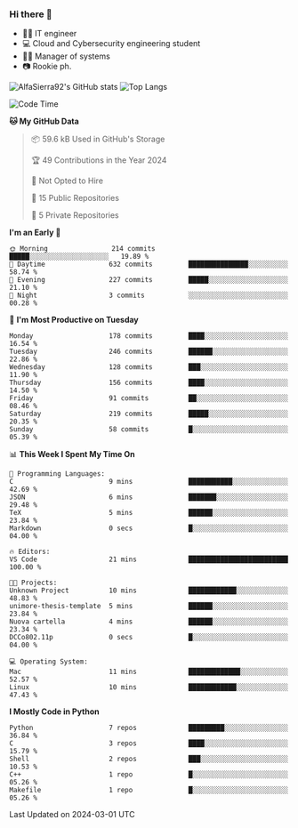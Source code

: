 ### Hi there 👋
- 👨‍💻 IT engineer
- 💻 Cloud and Cybersecurity engineering student
- 👨‍💼 Manager of systems
- 📷 Rookie ph.


![AlfaSierra92's GitHub stats](https://github-readme-stats.vercel.app/api?username=AlfaSierra92&theme=nord)
![Top Langs](https://github-readme-stats.vercel.app/api/top-langs/?username=AlfaSierra92&theme=nord&layout=compact)

<!--START_SECTION:waka-->
![Code Time](http://img.shields.io/badge/Code%20Time-58%20hrs%2054%20mins-blue)

**🐱 My GitHub Data** 

> 📦 59.6 kB Used in GitHub's Storage 
 > 
> 🏆 49 Contributions in the Year 2024
 > 
> 🚫 Not Opted to Hire
 > 
> 📜 15 Public Repositories 
 > 
> 🔑 5 Private Repositories 
 > 
**I'm an Early 🐤** 

```text
🌞 Morning                214 commits         █████░░░░░░░░░░░░░░░░░░░░   19.89 % 
🌆 Daytime                632 commits         ███████████████░░░░░░░░░░   58.74 % 
🌃 Evening                227 commits         █████░░░░░░░░░░░░░░░░░░░░   21.10 % 
🌙 Night                  3 commits           ░░░░░░░░░░░░░░░░░░░░░░░░░   00.28 % 
```
📅 **I'm Most Productive on Tuesday** 

```text
Monday                   178 commits         ████░░░░░░░░░░░░░░░░░░░░░   16.54 % 
Tuesday                  246 commits         ██████░░░░░░░░░░░░░░░░░░░   22.86 % 
Wednesday                128 commits         ███░░░░░░░░░░░░░░░░░░░░░░   11.90 % 
Thursday                 156 commits         ████░░░░░░░░░░░░░░░░░░░░░   14.50 % 
Friday                   91 commits          ██░░░░░░░░░░░░░░░░░░░░░░░   08.46 % 
Saturday                 219 commits         █████░░░░░░░░░░░░░░░░░░░░   20.35 % 
Sunday                   58 commits          █░░░░░░░░░░░░░░░░░░░░░░░░   05.39 % 
```


📊 **This Week I Spent My Time On** 

```text
💬 Programming Languages: 
C                        9 mins              ███████████░░░░░░░░░░░░░░   42.69 % 
JSON                     6 mins              ███████░░░░░░░░░░░░░░░░░░   29.48 % 
TeX                      5 mins              ██████░░░░░░░░░░░░░░░░░░░   23.84 % 
Markdown                 0 secs              █░░░░░░░░░░░░░░░░░░░░░░░░   04.00 % 

🔥 Editors: 
VS Code                  21 mins             █████████████████████████   100.00 % 

🐱‍💻 Projects: 
Unknown Project          10 mins             ████████████░░░░░░░░░░░░░   48.83 % 
unimore-thesis-template  5 mins              ██████░░░░░░░░░░░░░░░░░░░   23.84 % 
Nuova cartella           4 mins              ██████░░░░░░░░░░░░░░░░░░░   23.34 % 
DCCo802.11p              0 secs              █░░░░░░░░░░░░░░░░░░░░░░░░   04.00 % 

💻 Operating System: 
Mac                      11 mins             █████████████░░░░░░░░░░░░   52.57 % 
Linux                    10 mins             ████████████░░░░░░░░░░░░░   47.43 % 
```

**I Mostly Code in Python** 

```text
Python                   7 repos             █████████░░░░░░░░░░░░░░░░   36.84 % 
C                        3 repos             ████░░░░░░░░░░░░░░░░░░░░░   15.79 % 
Shell                    2 repos             ███░░░░░░░░░░░░░░░░░░░░░░   10.53 % 
C++                      1 repo              █░░░░░░░░░░░░░░░░░░░░░░░░   05.26 % 
Makefile                 1 repo              █░░░░░░░░░░░░░░░░░░░░░░░░   05.26 % 
```




 Last Updated on 2024-03-01 UTC
<!--END_SECTION:waka-->

<!--
**AlfaSierra92/AlfaSierra92** is a ✨ _special_ ✨ repository because its `README.md` (this file) appears on your GitHub profile.

Here are some ideas to get you started:

- 🔭 I’m currently working on ...
- 🌱 I’m currently learning ...
- 👯 I’m looking to collaborate on ...
- 🤔 I’m looking for help with ...
- 💬 Ask me about ...
- 📫 How to reach me: ...
- 😄 Pronouns: ...
- ⚡ Fun fact: ...
-->
